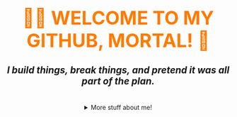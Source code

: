 <!-- Enter at your own risk -->
<h1 align="center" style="font-size: 3em; color: #ff7b00;">👨‍💻 WELCOME TO MY GITHUB, MORTAL! 🚀</h1>
<h3 align="center" style="font-size: 1.5em; font-style: italic;">I build things, break things, and pretend it was all part of the plan. </h3>

<br/>

<details align="center">
<summary>
  More stuff about me!
</summary>


### 🤹‍♂️ **Who Am I? (Besides a Walking Debug Log)**  
🦸‍♂️ **Product Developer** → I build things, break things, and pretend it was all part of the plan.  
📊 **Data Analyst** → I extract meaning from data, then overthink it for 6 hours.  
🧙‍♂️ **Tech Necromancer** → I summon APIs and perform dark rituals to fix merge conflicts.  
⚽ **Football Analytics Nerd** → I can analyze xG models but still miss penalties in FIFA.  

😱 **WARNING:** Exposure to these repositories may contain traces of dark humor, caffeine, mild existential crisis <br/>
                and may cause spontaneous outbursts of "WHY DOES THIS WORK NOW?!"

<br/>

### 🛠 **Tech Stack (aka My Toolkit of Doom)**  
🗡 **Languages:** *Python | C# | SQL | Javascript*  
🛠 **Frameworks:** *React | AngularJs | Django* <br/>
📚 **Libaries:** *Pandas | Numpy | Scikit-learn | FCPython | statsmodels | matplotlib | plotly | mplsoccer | XGBoost | FastF1* <br/>
📦 **Tools & Platforms:** *Power BI | Excel | Jenkins | GitHub | Canva | GenAI (ChatGPT, NotebookLM etc.)* 

🛸 **Fun Fact:** *I don’t "write" code. I "summon" it and pray it compiles.*

<br/>

### 🚀 **Currently Messing Around With**  
🚀 **Full-Stack Madness** – Making frontends beautiful and backends cry for help.  
📊 **Data Science Shenanigans** – Convincing messy data to tell compelling lies.  
🧠 **AI & ML Tomfoolery** – Teaching my code to think, so I don’t have to.  
 
💡 **Philosophy:**  I believe in **"If you can’t fix it, feature it."**   

<br/>

### 🌍 **Find Me in the Wild**  
📷 **Instagram (Somewhere between Aesthetic & Unhinged):** [@iamsiddharthdas](https://twitter.com/)  
⚽ **Football Analytics Page (Where stats meet sass):** [Mezzala ⚽](https://www.instagram.com/mezzala._/)  
💼 **LinkedIn (For Serious Bizness™):** [Siddharth Das](https://linkedin.com/in/iamsiddharthdas)  
🌐 **Portfolio: (ETA: Whenever My Code Works)** 

<br/>

### **Other Irrelevant Skills**  
🦄 *I have a black belt in Ctrl+C & Ctrl+V.*  
🎵 *I can code to match the beat of my playlist.* <br/>
⚽ *Can analyze football games for hours but forget where I put my keys in 10 seconds.*  

<br/>

### ⭐ **Drop a Star, or I’ll Deploy a Bug into Your Codebase.** 😈🐞  
(Just kidding… OR AM I?)  
